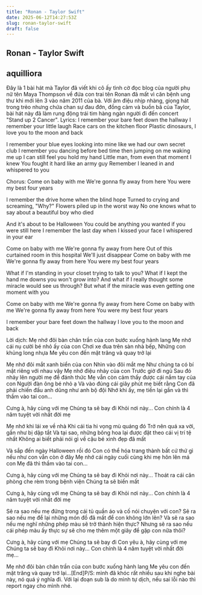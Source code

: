 ```yaml
---
title: "Ronan - Taylor Swift"
date: 2025-06-12T14:27:53Z
slug: ronan-taylor-swift
draft: false
---
```


## Ronan - Taylor Swift

## aquilliora

Đây là 1 bài hát mà Taylor đã viết khi cô ấy tình cờ đọc blog của người phụ nữ tên Maya Thompson về đứa con trai tên Ronan đã mất vì căn bệnh ung thư khi mới lên 3 vào năm 2011 của bà.
Với âm điệu nhịp nhàng, giọng hát trong trẻo nhưng chứa chan sự đau đớn, đồng cảm và buồn bã của Taylor, bài hát này đã làm rung động trái tim hàng ngàn người đi đến concert "Stand up 2 Cancer".
Lyrics:
I remember your bare feet down the hallway
I remember your little laugh
Race cars on the kitchen floor
Plastic dinosaurs, I love you to the moon and back
 
I remember your blue eyes looking into mine like we had our own secret club
I remember you dancing before bed time then jumping on me waking me up
I can still feel you hold my hand
Little man, from even that moment I knew
You fought it hard like an army guy
Remember I leaned in and whispered to you
 
Chorus:
Come on baby with me 
We're gonna fly away from here
You were my best four years
 
I remember the drive home when the blind hope
Turned to crying and screaming, "Why?"
Flowers piled up in the worst way
No one knows what to say about a beautiful boy who died
 
And it's about to be Halloween 
You could be anything you wanted if you were still here
I remember the last day when I kissed your face
I whispered in your ear
 
Come on baby with me 
We're gonna fly away from here
Out of this curtained room in this hospital
We'll just disappear
Come on baby with me
We're gonna fly away from here
You were my best four years
 
What if I'm standing in your closet trying to talk to you?
What if I kept the hand me downs you won't grow into?
And what if I really thought some miracle would see us through?
But what if the miracle was even getting one moment with you
 
Come on baby with me
We're gonna fly away from here
Come on baby with me 
We're gonna fly away from here
You were my best four years
 
I remember your bare feet down the hallway
I love you to the moon and back
 
Lời dịch:
Mẹ nhớ đôi bàn chân trần của con bước xuống hành lang
Mẹ nhớ cái nụ cười bé nhỏ ấy của con
Chơi xe đua trên sàn nhà bếp,
Những con khủng long nhựa
Me yêu con đến mặt trăng và quay trở lại
 
Mẹ nhớ đôi mắt xanh biển của con
Nhìn vào đôi mắt mẹ
Như chúng ta có bí mật riêng với nhau vậy
Mẹ nhớ điệu nhảy của con
Trước giờ đi ngủ
Sau đó nhảy lên người mẹ để đánh thức
Mẹ vẫn còn cảm thấy được cái nắm tay của con 
Người đàn ông bé nhỏ ạ
Và vào đúng cái giây phút mẹ biết rằng
Con đã phải chiến đấu anh dũng như anh bộ đội
Nhớ khi ấy, mẹ tiến lại gần và thì thầm vào tai con...
 
Cưng à, hãy cùng với mẹ
Chúng ta sẽ bay đi
Khỏi nơi này...
Con chính là 4 năm tuyệt vời nhất đời mẹ
 
Mẹ nhớ khi lái xe về nhà
Khi cái tia hi vọng mù quáng đó
Trở nên quá xa vời, gần như bị dập tắt
Và tại sao, những bông hoa lại được đặt theo cái vị trí tệ nhất
Không ai biết phải nói gì về cậu bé xinh đẹp đã mất
 
Và sắp đến ngày Halloween rồi đó
Con có thể hóa trang thành bất cứ thứ gì nếu như con vẫn còn ở đây
Mẹ nhớ cái ngày cuối cùng khi mẹ hôn lên má con
Mẹ đã thì thầm vào tai con...
 
Cưng à, hãy cùng với mẹ
Chúng ta sẽ bay đi
Khỏi nơi này...
Thoát ra cái căn phòng che rèm trong bệnh viện
Chúng ta sẽ biến mất
 
Cưng à, hãy cùng với mẹ
Chúng ta sẽ bay đi
Khỏi nơi này...
Con chính là 4 năm tuyệt vời nhất đời mẹ
 
Sẽ ra sao nếu mẹ đứng trong cái tủ quần áo và cố nói chuyện với con?
Sẽ ra sao nếu mẹ để lại những món đồ đã mất để con không lớn lên?
Và sẽ ra sao nếu mẹ nghĩ những phép màu sẽ trở thành hiện thực?
Nhưng sẽ ra sao nếu cái phép màu ấy thực sự sẽ cho mẹ thêm một giây để gặp con nữa thôi?
 
Cưng à, hãy cùng với mẹ
Chúng ta sẽ bay đi
Con yêu à, hãy cùng với mẹ
Chúng ta sẽ bay đi
Khỏi nơi này...
Con chính là 4 năm tuyệt vời nhất đời mẹ...
 
Mẹ nhớ đôi bàn chân trần của con bước xuống hành lang
Me yêu con đến mặt trăng và quay trở lại...[End]P/S: mình đã khóc rất nhiều sau khi nghe bài này, nó quá ý nghĩa đi. Với lại đoạn sub là do mình tự dịch, nếu sai lỗi nào thì report ngay cho mình nhé.